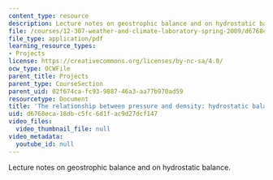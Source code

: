 ```yaml
---
content_type: resource
description: Lecture notes on geostrophic balance and on hydrostatic balance.
file: /courses/12-307-weather-and-climate-laboratory-spring-2009/d6768eca18dbc5fc6d1fac9d27dcf147_hydrostatic.pdf
file_type: application/pdf
learning_resource_types:
- Projects
license: https://creativecommons.org/licenses/by-nc-sa/4.0/
ocw_type: OCWFile
parent_title: Projects
parent_type: CourseSection
parent_uid: 02f674ca-fc93-9887-46a3-aa77b970ad59
resourcetype: Document
title: 'The relationship between pressure and density: hydrostatic balance'
uid: d6768eca-18db-c5fc-6d1f-ac9d27dcf147
video_files:
  video_thumbnail_file: null
video_metadata:
  youtube_id: null
---
```

Lecture notes on geostrophic balance and on hydrostatic balance.